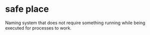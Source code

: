 # safe place

Naming system that does not require something running while being executed for processes to work.
